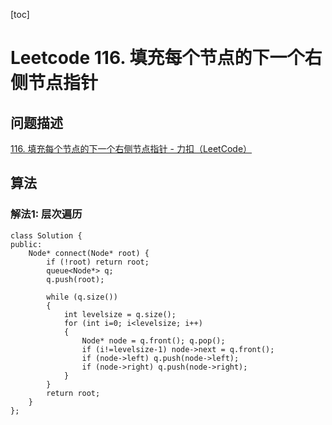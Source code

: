 [toc]

# Leetcode 116. 填充每个节点的下一个右侧节点指针

## 问题描述

[116. 填充每个节点的下一个右侧节点指针 - 力扣（LeetCode）](https://leetcode-cn.com/problems/populating-next-right-pointers-in-each-node/)

## 算法

### 解法1:  层次遍历

```
class Solution {
public:
    Node* connect(Node* root) {
        if (!root) return root;
        queue<Node*> q;
        q.push(root);

        while (q.size())
        {
            int levelsize = q.size();
            for (int i=0; i<levelsize; i++)
            {
                Node* node = q.front(); q.pop();
                if (i!=levelsize-1) node->next = q.front();
                if (node->left) q.push(node->left);
                if (node->right) q.push(node->right);
            }
        }
        return root;   
    }
};
```
